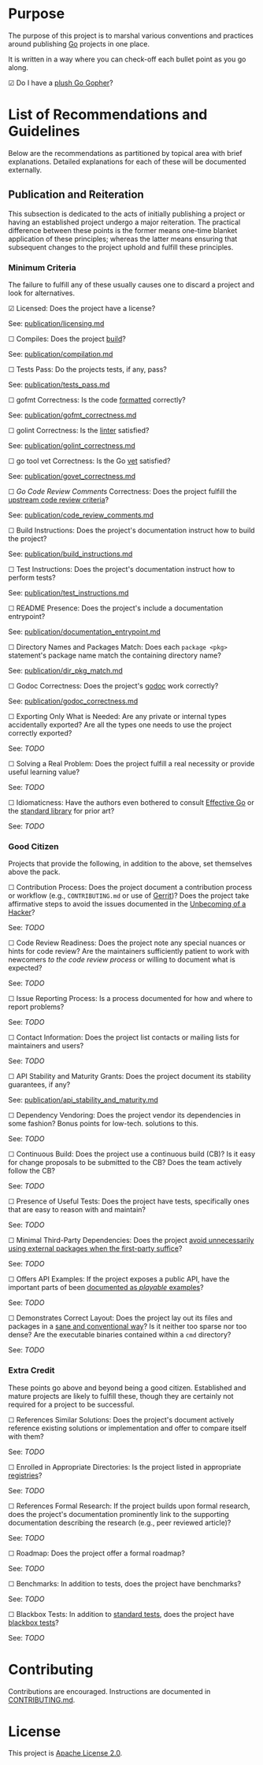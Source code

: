 # Purpose
The purpose of this project is to marshal various conventions and practices
around publishing [Go](https://www.golang.org) projects in one place.

It is written in a way where you can check-off each bullet point as you go
along.

  ☑ Do I have a [plush Go Gopher](https://goo.gl/w8qQLV)?


# List of Recommendations and Guidelines
Below are the recommendations as partitioned by topical area with brief
explanations.  Detailed explanations for each of these will be documented
externally.


## Publication and Reiteration
This subsection is dedicated to the acts of initially publishing a project or
having an established project undergo a major reiteration.  The practical difference between these points is the former means one-time blanket application of
these principles; whereas the latter means ensuring that subsequent changes to
the project uphold and fulfill these principles.


### Minimum Criteria
The failure to fulfill any of these usually causes one to discard a project and
look for alternatives.

  ☑ Licensed: Does the project have a license?

  See: [publication/licensing.md](publication/licensing.md)

  ☐ Compiles: Does the project [build](https://golang.org/cmd/go/)?

  See: [publication/compilation.md](publication/compilation.md)

  ☐ Tests Pass: Do the projects tests, if any, pass?

  See: [publication/tests_pass.md](publication/tests_pass.md)

  ☐ gofmt Correctness: Is the code
    [formatted](https://blog.golang.org/go-fmt-your-code) correctly?

  See: [publication/gofmt_correctness.md](publication/gofmt_correctness.md)

  ☐ golint Correctness: Is the [linter](https://github.com/golang/lint)
    satisfied?

  See: [publication/golint_correctness.md](publication/golint_correctness.md)

  ☐ go tool vet Correctness: Is the Go
    [vet](http://godoc.org/golang.org/x/tools/cmd/vet) satisfied?

  See: [publication/govet_correctness.md](publication/govet_correctness.md)

  ☐ _Go Code Review Comments_ Correctness: Does the project fulfill the
    [upstream code review
    criteria](https://github.com/golang/go/wiki/CodeReviewComments)?

  See: [publication/code_review_comments.md](publication/code_review_comments.md)

  ☐ Build Instructions: Does the project's documentation instruct how to build
    the project?

  See: [publication/build_instructions.md](publication/build_instructions.md)

  ☐ Test Instructions: Does the project's documentation instruct how to perform
    tests?

  See: [publication/test_instructions.md](publication/test_instructions.md)

  ☐ README Presence: Does the project's include a documentation entrypoint?

  See: [publication/documentation_entrypoint.md](publication/documentation_entrypoint.md)

  ☐ Directory Names and Packages Match: Does each `package <pkg>` statement's
    package name match the containing directory name?

  See: [publication/dir_pkg_match.md](publication/dir_pkg_match.md)

  ☐ Godoc Correctness: Does the project's
    [godoc](http://blog.golang.org/godoc-documenting-go-code) work correctly?

  See: [publication/godoc_correctness.md](publication/godoc_correctness.md)

  ☐ Exporting Only What is Needed: Are any private or internal types
    accidentally exported?  Are all the types one needs to use the project
    correctly exported?

  See: _TODO_

  ☐ Solving a Real Problem: Does the project fulfill a real necessity or
    provide useful learning value?

  See: _TODO_

  ☐ Idiomaticness: Have the authors even bothered to consult
    [Effective Go](https://golang.org/doc/effective_go.html) or the
    [standard library](https://golang.org/pkg/) for prior art?

  See: _TODO_


### Good Citizen
Projects that provide the following, in addition to the above, set themselves
above the pack.

  ☐ Contribution Process: Does the project document a contribution process or
    workflow (e.g., `CONTRIBUTING.md` or use of
    [Gerrit](https://www.gerritcodereview.com/))?  Does the project take
    affirmative steps to avoid the issues documented in the [Unbecoming of a
    Hacker](http://sealedabstract.com/rants/conduct-unbecoming-of-a-hacker/)?

  See: _TODO_

  ☐ Code Review Readiness: Does the project note any special nuances or hints
    for code review?  Are the maintainers sufficiently patient to work with
    newcomers _to the code review process_ or willing to document what is
    expected?

  See: _TODO_

  ☐ Issue Reporting Process: Is a process documented for how and where to
    report problems?

  See: _TODO_

  ☐ Contact Information: Does the project list contacts or mailing lists for
    maintainers and users?

  See: _TODO_

  ☐ API Stability and Maturity Grants: Does the project document its
    stability guarantees, if any?

  See: [publication/api_stability_and_maturity.md](publication/api_stability_and_maturity.md)


  ☐ Dependency Vendoring: Does the project vendor its dependencies in some
    fashion?  Bonus points for low-tech. solutions to this.

  See: _TODO_

  ☐ Continuous Build: Does the project use a continuous build (CB)?  Is it
    easy for change proposals to be submitted to the CB?  Does the team
    actively follow the CB?

  See: _TODO_

  ☐ Presence of Useful Tests: Does the project have tests, specifically ones
    that are easy to reason with and maintain?

  See: _TODO_

  ☐ Minimal Third-Party Dependencies: Does the project [avoid unnecessarily
    using external packages when the first-party
    suffice](https://www.youtube.com/watch?v=yi5A3cK1LNA)?

  See: _TODO_

  ☐ Offers API Examples: If the project exposes a public API, have the
    important parts of been [documented as
    _playable_ examples](https://blog.golang.org/examples)?

  See: _TODO_

  ☐ Demonstrates Correct Layout: Does the project lay out its files and
    packages in a [sane and conventional
    way](http://golang.org/doc/code.html#Organization)?  Is it neither
    too sparse nor too dense?  Are the executable binaries contained within
    a `cmd` directory?

  See: _TODO_


### Extra Credit
These points go above and beyond being a good citizen.  Established and mature
projects are likely to fulfill these, though they are certainly not required
for a project to be successful.

  ☐ References Similar Solutions: Does the project's document actively
    reference existing solutions or implementation and offer to compare itself
    with them?

  See: _TODO_

  ☐ Enrolled in Appropriate Directories: Is the project listed in appropriate
    [registries](https://github.com/golang/go/wiki/Projects)?

  See: _TODO_

  ☐ References Formal Research: If the project builds upon formal research,
    does the project's documentation prominently link to the supporting
    documentation describing the research (e.g., peer reviewed article)?

  See: _TODO_

  ☐ Roadmap: Does the project offer a formal roadmap?

  See: _TODO_

  ☐ Benchmarks: In addition to tests, does the project have benchmarks?

  See: _TODO_

  ☐ Blackbox Tests: In addition to [standard tests](http://goo.gl/xQmI6F),
    does the project have [blackbox tests](http://goo.gl/fJ5n7d)?

  See: _TODO_


# Contributing
Contributions are encouraged.  Instructions are documented in
[CONTRIBUTING.md](CONTRIBUTING.md).


# License
This project is [Apache License 2.0](LICENSE).
